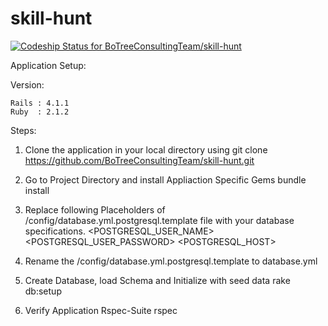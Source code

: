 skill-hunt
==========

[ ![Codeship Status for BoTreeConsultingTeam/skill-hunt](https://www.codeship.io/projects/1f346cc0-f095-0131-06f7-4eb19103006a/status)](https://www.codeship.io/projects/27437)

Application Setup:

Version:
 
	Rails : 4.1.1
	Ruby  : 2.1.2

Steps:

1. Clone the application in your local directory using
	git clone https://github.com/BoTreeConsultingTeam/skill-hunt.git
   
2. Go to Project Directory and install Appliaction Specific Gems
	bundle install

3. Replace following Placeholders of /config/database.yml.postgresql.template file with your database specifications.
	<POSTGRESQL_USER_NAME>
	<POSTGRESQL_USER_PASSWORD>
	<POSTGRESQL_HOST>
	
4. Rename the /config/database.yml.postgresql.template to database.yml

5. Create Database, load Schema and Initialize with seed data
	rake db:setup

6. Verify Application Rspec-Suite
	rspec
	